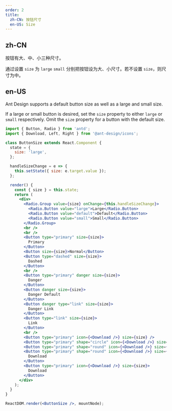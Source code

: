 ```yaml
---
order: 2
title:
  zh-CN: 按钮尺寸
  en-US: Size
---
```


## zh-CN

按钮有大、中、小三种尺寸。

通过设置 `size` 为 `large` `small` 分别把按钮设为大、小尺寸。若不设置 `size`，则尺寸为中。

## en-US

Ant Design supports a default button size as well as a large and small size.

If a large or small button is desired, set the `size` property to either `large` or `small` respectively. Omit the `size` property for a button with the default size.

```jsx
import { Button, Radio } from 'antd';
import { Download, Left, Right } from '@ant-design/icons';

class ButtonSize extends React.Component {
  state = {
    size: 'large',
  };

  handleSizeChange = e => {
    this.setState({ size: e.target.value });
  };

  render() {
    const { size } = this.state;
    return (
      <div>
        <Radio.Group value={size} onChange={this.handleSizeChange}>
          <Radio.Button value="large">Large</Radio.Button>
          <Radio.Button value="default">Default</Radio.Button>
          <Radio.Button value="small">Small</Radio.Button>
        </Radio.Group>
        <br />
        <br />
        <Button type="primary" size={size}>
          Primary
        </Button>
        <Button size={size}>Normal</Button>
        <Button type="dashed" size={size}>
          Dashed
        </Button>
        <br />
        <Button type="primary" danger size={size}>
          Danger
        </Button>
        <Button danger size={size}>
          Danger Default
        </Button>
        <Button danger type="link" size={size}>
          Danger Link
        </Button>
        <Button type="link" size={size}>
          Link
        </Button>
        <br />
        <Button type="primary" icon={<Download />} size={size} />
        <Button type="primary" shape="circle" icon={<Download />} size={size} />
        <Button type="primary" shape="round" icon={<Download />} size={size} />
        <Button type="primary" shape="round" icon={<Download />} size={size}>
          Download
        </Button>
        <Button type="primary" icon={<Download />} size={size}>
          Download
        </Button>
      </div>
    );
  }
}

ReactDOM.render(<ButtonSize />, mountNode);
```
